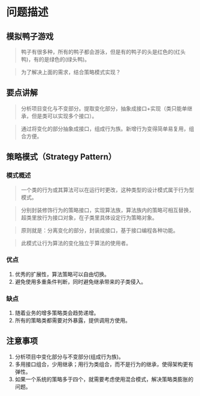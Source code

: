 # 问题描述

## 模拟鸭子游戏

> 鸭子有很多种，所有的鸭子都会游泳，但是有的鸭子的头是红色的(红头鸭)，有的是绿色的(绿头鸭)。

> 为了解决上面的需求，结合策略模式实现？

## 要点讲解

> 分析项目变化与不变部分。提取变化部分，抽象成接口+实现（类只能单继承，但是类可以实现多个接口）。

> 通过将变化的部分抽象成接口，组成行为族。新增行为变得简单易复用，组合方便。

## 策略模式（Strategy Pattern）

### 模式概述

> 一个类的行为或其算法可以在运行时更改，这种类型的设计模式属于行为型模式。

> 分别封装修饰行为的策略接口，实现算法族，算法族内的策略可相互替换，超类里放行为接口对象，在子类里具体设定行为策略对象。

> 原则就是：分离变化的部分，封装成接口，基于接口编程各种功能。

> 此模式让行为算法的变化独立于算法的使用者。

### 优点
1. 优秀的扩展性，算法策略可以自由切换。
2. 避免使用多重条件判断，同时避免继承带来的子类侵入。

### 缺点
1. 随着业务的增多策略类会趋势递增。
2. 所有的策略类都需要对外暴露，提供调用方使用。

## 注意事项
1. 分析项目中变化部分与不变部分(组成行为族)。
2. 多用接口组合，少用继承；用行为类组合，而不是行为的继承，使得架构更有弹性。
3. 如果一个系统的策略多于四个，就需要考虑使用混合模式，解决策略类膨胀的问题。
